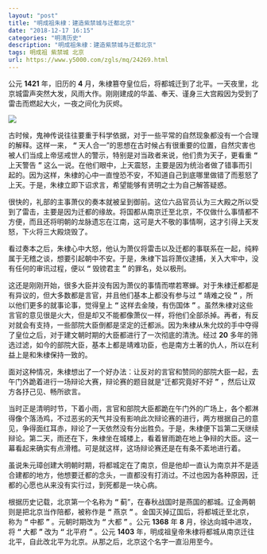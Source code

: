 ```yaml
---
layout: "post"
title: "明成祖朱棣：建造紫禁城与迁都北京"
date: "2018-12-17 16:15"
categories: "明清历史"
description: "明成祖朱棣：建造紫禁城与迁都北京"
tags: 明成祖 紫禁城 北京
url: https://www.y5000.com/zgls/mq/24269.html
---
```






公元 **1421** 年，旧历的 **4**
月，朱棣篡夺皇位后，将都城迁到了北平。一天夜里，北京城雷声突然大发，风雨大作。刚刚建成的华盖、奉天、谨身三大宫殿因为受到了雷击而燃起大火，一夜之间化为灰烬。

![](https://img.y5000.com/uploads/allimg/170725/12-1FH5112933319.jpg)

古时候，鬼神传说往往要重于科学依据，对于一些平常的自然现象都没有一个合理的解释。这样一来， **“**
天人合一”的思想在古时候占有很重要的位置，自然灾害也被人们当成上帝惩戒世人的警示，特别是对当政者来说，他们贵为天子，更看重 **“** 上天警告 **”**
这么一说。在他们眼中，上天震怒，主要是因为统治者做了错事而引起的。因为这样，朱棣的心中一直惶恐不安，不知道自己到底哪里做错了而惹怒了上天。于是，朱棣立即下诏求言，希望能够有贤明之士为自己解答疑惑。

很快的，礼部的主事萧仪的奏本就被呈到御前。这位六品官员认为三大殿之所以受到了雷击，主要是因为迁都的缘故。将国都从南京迁至北京，不仅做什么事情都不方便，而且还将明朝的龙脉遗忘在江南，这可是大不敬的事情啊，这才引得上天发怒，下火将三大殿烧毁了。

看过奏本之后，朱棣心中大怒，他认为萧仪将雷击以及迁都的事联系在一起，纯粹属于无稽之谈，想要引起朝中不安。于是，朱棣下旨将萧仪逮捕，关入大牢中，没有任何的审讯过程，便以
**“** 毁镑君主 **”** 的罪名，处以极刑。

这还是刚刚开始，很多大臣并没有因为萧仪的事情而噤若寒蝉。对于朱棣迁都都是有异议的，但大多数都是言官，并且他们基本上都没有参与过 **“** 靖难之役
**”** ，所以他们更多的就事论事，觉得皇上 **“** 这样去金陵，有伤国体 **”**
。虽然朱棣对这些言官的意见很是火大，但是却又不能都像萧仪一样，将他们全部杀掉。再者，有反对就会有支持，一些部院大臣倒都是坚定的迁都派。因为朱棣从朱允炆的手中夺得了皇位之后，对于建文朝时期的大臣都进行了一次彻底的清洗。经过
**20** 多年的筛选过滤，如今的部院大臣，基本上都是靖难功臣，也是南方土著的仇人，所以在利益上是和朱棣保持一致的。

面对这种情况，朱棣想出了一个好办法：让反对的言官和赞同的部院大臣一起，去午门外跪着进行一场辩论大赛，辩论赛的题目就是“迁都究竟好不好 **”**
，然后让双方各抒己见、畅所欲言。

当时正是清明时节，下着小雨，言官和部院大臣都跪在午门外的广场上，各个都淋得像个落汤鸡，不过恶劣的天气并没有影响此次辩论赛的进行，两方根据自己的意见，争得面红耳赤，辩论了一天依然没有分出胜负。于是，朱棣便下旨第二天继续辩论。第二天，雨还在下，朱棣坐在城楼上，看着冒雨跪在地上争辩的大臣。这一幕看起来确实有点滑稽。可是就这样，这场辩论赛还是在有条不紊地进行着。

虽说朱元璋创建大明朝时期，将都城定在了南京，但是他却一直认为南京并不是适合建都的地方，他想要迁都的念头，一直都没有打消过。不过也因为各种原因，迁都的心愿也从来没有实行过，到死都是一块心病。

根据历史记载，北京第一个名称为 **“** 蓟”，在春秋战国时是燕国的都城。辽金两朝则是把北京当作陪都，被称作是 **“** 燕京 **”**
。金国灭掉辽国后，将都城迁至北京，称为 **“** 中都 **”** 。元朝时期改为 **“** 大都 **”** 。公元 **1368** 年 **8**
月，徐达向城中进攻，将 **“** 大都 **”** 改为 **“** 北平府 **”** 。公元 **1403**
年，明成祖皇帝朱棣将都城从南京迁往北平，自此改北平为北京。从那之后，北京这个名字一直沿用至今。
